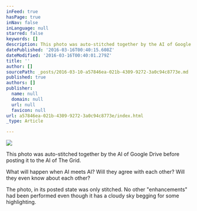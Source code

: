 ```yaml
---
inFeed: true
hasPage: true
inNav: false
inLanguage: null
starred: false
keywords: []
description: This photo was auto-stitched together by the AI of Google Drive before posting it to the AI of The Grid.
datePublished: '2016-03-16T00:40:15.608Z'
dateModified: '2016-03-16T00:40:01.279Z'
title: ''
author: []
sourcePath: _posts/2016-03-10-a57846ea-021b-4309-9272-3a0c94c8773e.md
published: true
authors: []
publisher:
  name: null
  domain: null
  url: null
  favicon: null
url: a57846ea-021b-4309-9272-3a0c94c8773e/index.html
_type: Article

---
```

![](https://s3-us-west-2.amazonaws.com/the-grid-img/p/4fcf1d50d5adbe8999f3d724d8062b008bdf09b0.jpg)

This photo was auto-stitched together by the AI of Google Drive before posting it to the AI of The Grid.

What will happen when AI meets AI? Will they agree with each other? Will they even know about each other?

The photo, in its posted state was only stitched. No other "enhancements" had been performed even though it has a cloudy sky begging for some highlighting.